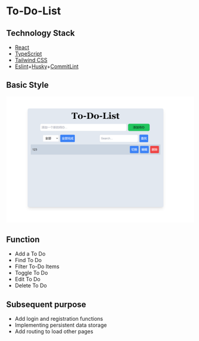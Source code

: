 # To-Do-List
## Technology Stack
- [React](https://react.dev/)
- [TypeScript](https://www.typescriptlang.org/)
- [Tailwind CSS](https://tailwindcss.com/)
- [Eslint](https://eslint.org/)+[Husky](https://typicode.github.io/husky/)+[CommitLint](https://commitlint.js.org/)

## Basic Style
![UI](/public/UI.png)

## Function
- Add a To Do
- Find To Do
- Filter To-Do Items
- Toggle To Do
- Edit To Do
- Delete To Do
## Subsequent purpose
- Add login and registration functions
- Implementing persistent data storage
- Add routing to load other pages
